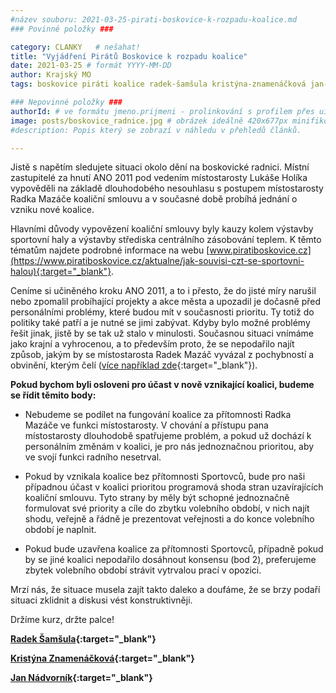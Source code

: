 ```yaml
---
#název souboru: 2021-03-25-pirati-boskovice-k-rozpadu-koalice.md
### Povinné položky ###

category: CLANKY   # nešahat!
title: "Vyjádření Pirátů Boskovice k rozpadu koalice"
date: 2021-03-25 # formát YYYY-MM-DD
author: Krajský MO
tags: boskovice piráti koalice radek-šamšula kristýna-znamenáčková jan-nádvorník # kategorie odděleny mezerami, např. volby zemědělství životní-prostředí piráti (viz https://jihomoravsky.pirati.cz/tags/)

### Nepovinné položky ###
authorId: # ve formátu jmeno.prijmeni - prolinkování s profilem přes uid
image: posts/boskovice_radnice.jpg # obrázek ideálně 420x677px minifikovaný přes https://tinypng.com/
#description: Popis který se zobrazí v náhledu v přehledů článků.

---
```


Jistě s napětím sledujete situaci okolo dění na boskovické radnici. Místní zastupitelé za hnutí ANO 2011 pod vedením místostarosty Lukáše Holíka vypověděli na základě dlouhodobého nesouhlasu s postupem místostarosty Radka Mazáče koaliční smlouvu a v současné době probíhá jednání o vzniku nové koalice. 

Hlavními důvody vypovězení koaliční smlouvy byly kauzy kolem výstavby sportovní haly a výstavby střediska centrálního zásobování teplem. K těmto tématům najdete podrobné informace na webu [www.piratiboskovice.cz](https://www.piratiboskovice.cz/aktualne/jak-souvisi-czt-se-sportovni-halou){:target="_blank"}.
 
Ceníme si učiněného kroku ANO 2011, a to i přesto, že do jisté míry narušil nebo zpomalil probíhající projekty a akce města a upozadil je dočasně před personálními problémy, které budou mít v současnosti prioritu. Ty totiž do politiky také patří a je nutné se jimi zabývat. Kdyby bylo možné  problémy řešit jinak, jistě by se tak už stalo v minulosti. Současnou situaci vnímáme jako krajní a vyhrocenou, a to především proto, že se nepodařilo najít způsob, jakým by se místostarosta Radek Mazáč vyvázal z pochybností a obvinění, kterým čelí ([více například zde](https://blanensky.denik.cz/zpravy_region/krach-boskovicke-koalice-ano-odstoupilo-20210323.html){:target="_blank"}).

**Pokud bychom byli osloveni pro účast v nově vznikající koalici, budeme se řídit těmito body:**

- Nebudeme se podílet na fungování koalice za přítomnosti Radka Mazáče ve funkci místostarosty. V chování a přístupu pana místostarosty dlouhodobě spatřujeme problém, a pokud už dochází k personálním změnám v koalici, je pro nás jednoznačnou prioritou, aby ve svojí funkci radního nesetrval.

- Pokud by vznikala koalice bez přítomnosti Sportovců, bude pro naši případnou účast v koalici prioritou programová shoda stran uzavírajících koaliční smlouvu. Tyto strany by měly být schopné jednoznačně formulovat své priority a cíle do zbytku volebního období, v nich najít shodu, veřejně a řádně je prezentovat veřejnosti a do konce volebního období je naplnit. 

- Pokud bude uzavřena koalice za přítomnosti Sportovců, případně pokud by se jiné koalici nepodařilo dosáhnout konsensu (bod 2), preferujeme zbytek volebního období strávit vytrvalou prací v opozici. 

Mrzí nás, že situace musela zajít takto daleko a doufáme, že se brzy podaří situaci zklidnit a diskusi vést konstruktivněji. 

Držíme kurz, držte palce!

**[Radek Šamšula](https://jihomoravsky.pirati.cz/lide/radek-samsula/){:target="_blank"}**

**[Kristýna Znamenáčková](https://jihomoravsky.pirati.cz/lide/kristyna-znamenackova/){:target="_blank"}**

**[Jan Nádvorník](https://jihomoravsky.pirati.cz/lide/jan-nadvornik/){:target="_blank"}**
